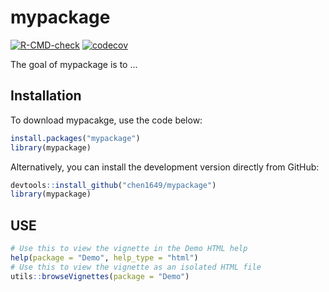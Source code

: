 
# mypackage

<!-- badges: start -->
[![R-CMD-check](https://github.com/chen1649/mypackage/workflows/R-CMD-check/badge.svg)](https://github.com/chen1649/mypackage/actions)
[![codecov](https://codecov.io/gh/chen1649/mypackage/branch/master/graph/badge.svg?token=OKLWH2E5LY)](https://codecov.io/gh/chen1649/mypackage)
<!-- badges: end -->

The goal of mypackage is to ...

## Installation

To download mypacakge, use the code below:

``` r
install.packages("mypackage")
library(mypackage)
```

Alternatively, you can install the development version directly from GitHub:

``` r
devtools::install_github("chen1649/mypackage")
library(mypackage)
```

## USE


``` r
# Use this to view the vignette in the Demo HTML help
help(package = "Demo", help_type = "html")
# Use this to view the vignette as an isolated HTML file
utils::browseVignettes(package = "Demo")
```

